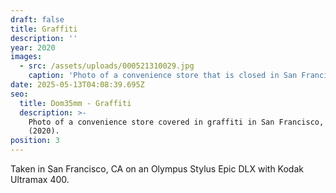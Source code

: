 ```yaml
---
draft: false
title: Graffiti
description: ''
year: 2020
images:
  - src: /assets/uploads/000521310029.jpg
    caption: 'Photo of a convenience store that is closed in San Francisco, CA (2020).'
date: 2025-05-13T04:08:39.695Z
seo:
  title: Dom35mm - Graffiti
  description: >-
    Photo of a convenience store covered in graffiti in San Francisco, CA
    (2020).
position: 3
---
```


Taken in San Francisco, CA on an Olympus Stylus Epic DLX with Kodak Ultramax 400.
